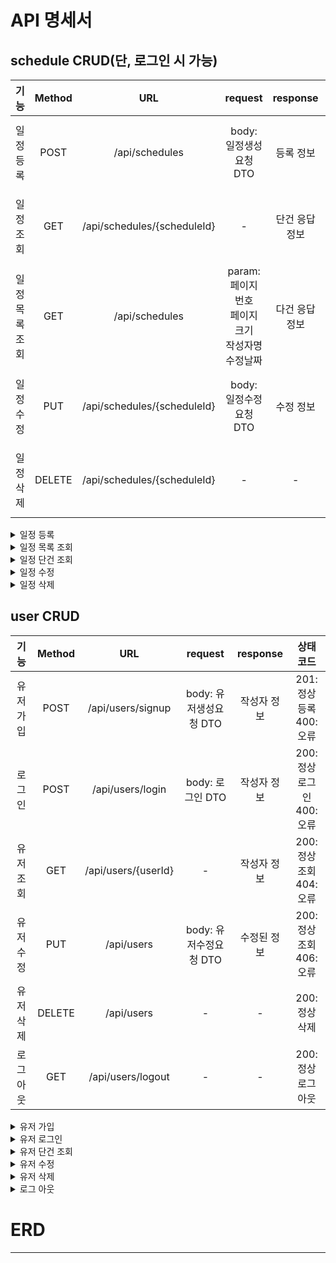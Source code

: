 # API 명세서

## schedule CRUD(단, 로그인 시 가능)
|    기능    | Method |             URL             |                 request                 | response |          상태코드           
|:--------:|:------:|:---------------------------:|:---------------------------------------:|:--------:|:-----------------------:|
|  일정 등록   |  POST  |       /api/schedules        |            body: 일정생성요청 DTO             |  등록 정보   | 201: 정상등록 <br/> 400: 오류 |
|  일정 조회   |  GET   | /api/schedules/{scheduleId} |                    -                    | 단건 응답 정보 |        200: 정상조회 <br/> 404: 오류
| 일정 목록 조회 |  GET   |  /api/schedules  | param: 페이지 번호<br>페이지 크기<br>작성자명<br>수정날짜 | 다건 응답 정보 |        200: 정상조회 <br/> 400: 오류       
|  일정 수정   |  PUT   | /api/schedules/{scheduleId} |            body: 일정수정요청 DTO             |  수정 정보   |        200: 정상수정 <br/> 406: 오류       
|  일정 삭제   | DELETE | /api/schedules/{scheduleId} |                    -                    |    -     |        200: 정상삭제 <br/> 406: 오류       

[//]: # (일정 등록)
<details>
    <summary>일정 등록</summary>
    
- 요청 정보
    <table>
      <tr>
        <td ><b>메소드</b></td>
        <td ><b>요청 URL</b></td>
      </tr>
      <tr>
        <td>POST</td>
        <td >/api/schedules</td>
      </tr>
    </table>
- 예시
  - 요청: POST /api/schedules

  ```json
  {     
        "title" : "일정제목",
        "contents" : "일정내용"
  }
  ```
  - 응답: HTTP/1.1 201 Created

  ```json
  {
        "scheduleId" : 3,
        "title" : "일정제목",
        "contents" : "일정내용",
        "createdAt" : "2024-11-13"
  }
  ```
- 본문 
  - 요청
    <table>
          <tr>
            <td ><b>이름</b></td>
            <td ><b>타입</b></td>
            <td ><b>설명</b></td>
            <td ><b>필수</b></td>
          </tr>
          <tr>
            <td ><b>title</b></td>
            <td ><b>문자열</b></td>
            <td ><b></b></td>
            <td ><b>필수</b></td>
          </tr>
          <tr>
            <td ><b>contents</b></td>
            <td ><b>문자열</b></td>
            <td ><b></b></td>
            <td ><b>필수</b></td>
          </tr>
        </table>   
  - 응답
    <table>
          <tr>
            <td ><b>이름</b></td>
            <td ><b>타입</b></td>
            <td ><b>설명</b></td>
            <td ><b>필수</b></td>
          </tr>
          <tr>
            <td ><b>scheduleId</b></td>
            <td ><b>int</b></td>
            <td ><b></b></td>
            <td ><b>필수</b></td>
          </tr>
          <tr>
            <td ><b>title</b></td>
            <td ><b>문자열</b></td>
            <td ><b></b></td>
            <td ><b>필수</b></td>
          </tr>
          <tr>
            <td ><b>contents</b></td>
            <td ><b>문자열</b></td>
            <td ><b></b></td>
            <td ><b>필수</b></td>
          </tr>
          <tr>
            <td ><b>createdAt</b></td>
            <td ><b>문자열->DATETIME</b></td>
            <td ><b></b></td>
            <td ><b>필수</b></td>
          </tr>
    </table>   
</details>

[//]: # (일정 목록 조회)
<details>
    <summary>일정 목록 조회</summary>

- 요청 정보
    <table>
      <tr>
        <td ><b>메소드</b></td>
        <td ><b>요청 URL</b></td>
      </tr>
      <tr>
        <td>GET</td>
        <td >/api/schedules?pageNumber=XX&pageSize=XX&&writer=XX&date=XX</td>
      </tr>
    </table>
- 예시
  - 요청: GET /api/schedules?pageNumber=1&pageSize=2

  - 응답: HTTP/1.1 200 OK

  ```json
  "schedules" : [
    {
        "title" : "일정제목1",
        "contents" : "일정내용1" 
        "totalComments" : 5,
        "createdAt" : "2024-10-31",
        "modifiedAt" : "2024-11-14",
        "username" : "홍길동"
  },
  {
        "title" : "일정제목2",
        "contents" : "일정내용2" 
        "totalComments" : 3,
        "createdAt" : "2024-10-31",
        "modifiedAt" : "2024-11-13",
        "username" : "홍길동"
  }]
  
  ```
- 본문
  - 요청 x
    
  - 응답
    <table>
          <tr>
            <td ><b>이름</b></td>
            <td ><b>타입</b></td>
            <td ><b>설명</b></td>
            <td ><b>필수</b></td>
          </tr>
          <tr>
            <td ><b>title</b></td>
            <td ><b>문자열</b></td>
            <td ><b></b></td>
            <td ><b>필수</b></td>
          </tr>
          <tr>
            <td ><b>contents</b></td>
            <td ><b>문자열</b></td>
            <td ><b></b></td>
            <td ><b>필수</b></td>
          </tr>
          <tr>
            <td ><b>totalComments</b></td>
            <td ><b>int</b></td>
            <td ><b></b></td>
            <td ><b>필수</b></td>
          </tr>
          <tr>
            <td ><b>createdAt</b></td>
            <td ><b>DATETIME</b></td>
            <td ><b></b></td>
            <td ><b>필수</b></td>
          </tr>
          <tr>
            <td ><b>modifiedAt</b></td>
            <td ><b>DATETIME</b></td>
            <td ><b></b></td>
            <td ><b>필수</b></td>
          </tr>
          <tr>
            <td ><b>username</b></td>
            <td ><b>문자열</b></td>
            <td ><b></b></td>
            <td ><b>필수</b></td>
          </tr>
    </table> 
</details>

[//]: # (일정 단건 조회)
<details>
    <summary>일정 단건 조회</summary>

- 요청 정보
    <table>
      <tr>
        <td ><b>메소드</b></td>
        <td ><b>요청 URL</b></td>
      </tr>
      <tr>
        <td>GET</td>
        <td >/api/schedules/{scheduleId}</td>
      </tr>
    </table>
- 예시
    - 요청: GET /api/schedules/2

    - 응답: HTTP/1.1 200 OK
  ```json
  {
        "title" : "일정제목2",
        "contents" : "일정내용2" 
        "totalComments" : 3,
        "createdAt" : "2024-10-31",
        "modifiedAt" : "2024-11-13",
        "username" : "홍길동"
  }
  
  ```
- 본문
  - 요청 x

  - 응답
    <table>
          <tr>
            <td ><b>이름</b></td>
            <td ><b>타입</b></td>
            <td ><b>설명</b></td>
            <td ><b>필수</b></td>
          </tr>
          <tr>
            <td ><b>title</b></td>
            <td ><b>문자열</b></td>
            <td ><b></b></td>
            <td ><b>필수</b></td>
          </tr>
          <tr>
            <td ><b>contents</b></td>
            <td ><b>문자열</b></td>
            <td ><b></b></td>
            <td ><b>필수</b></td>
          </tr>
          <tr>
            <td ><b>totalComments</b></td>
            <td ><b>int</b></td>
            <td ><b></b></td>
            <td ><b>필수</b></td>
          </tr>
          <tr>
            <td ><b>createdAt</b></td>
            <td ><b>DATETIME</b></td>
            <td ><b></b></td>
            <td ><b>필수</b></td>
          </tr>
          <tr>
            <td ><b>modifiedAt</b></td>
            <td ><b>DATETIME</b></td>
            <td ><b></b></td>
            <td ><b>필수</b></td>
          </tr>
          <tr>
            <td ><b>username</b></td>
            <td ><b>문자열</b></td>
            <td ><b></b></td>
            <td ><b>필수</b></td>
          </tr>
    </table> 
</details>

[//]: # (일정 수정)
<details>
    <summary>일정 수정</summary>

- 요청 정보
    <table>
      <tr>
        <td ><b>메소드</b></td>
        <td ><b>요청 URL</b></td>
      </tr>
      <tr>
        <td>PUT</td>
        <td>/api/schedules/{scheduleId}</td>
      </tr>
    </table>
  
- 예시
    - 요청: PUT /api/schedules/{scheduleId}
  ```json
  {
        "scheduleId" : 2,
        "title" : "수정된 일정 제목2",
        "contents" : "수정된 일정 내용2"
  }
  ```
    - 응답: HTTP/1.1 200 OK
  ```json
  {
        "scheduleId" : 2,
        "title" : "수정된 일정 제목2",
        "contents" : "수정된 일정 내용2"
        "modifiedAt" : "2024-11-15"
  }
  ```
- 본문
  - 요청 
    <table>
          <tr>
            <td ><b>이름</b></td>
            <td ><b>타입</b></td>
            <td ><b>설명</b></td>
            <td ><b>필수</b></td>
          </tr>
          <tr>
            <td ><b>scheduleId</b></td>
            <td ><b>int</b></td>
            <td ><b></b></td>
            <td ><b>필수</b></td>
          </tr>
          <tr>
            <td ><b>title</b></td>
            <td ><b>문자열</b></td>
            <td ><b></b></td>
            <td ><b>필수</b></td>
          </tr>
          <tr>
            <td ><b>contents</b></td>
            <td ><b>문자열</b></td>
            <td ><b></b></td>
            <td ><b>필수</b></td>
          </tr>
    </table> 
  - 응답
    <table>
          <tr>
            <td ><b>이름</b></td>
            <td ><b>타입</b></td>
            <td ><b>설명</b></td>
            <td ><b>필수</b></td>
          </tr>
          <tr>
            <td ><b>scheduleId</b></td>
            <td ><b>int</b></td>
            <td ><b></b></td>
            <td ><b>필수</b></td>
          </tr>
          <tr>
            <td ><b>title</b></td>
            <td ><b>문자열</b></td>
            <td ><b></b></td>
            <td ><b>필수</b></td>
          </tr>
          <tr>
            <td ><b>contents</b></td>
            <td ><b>문자열</b></td>
            <td ><b></b></td>
            <td ><b>필수</b></td>
          </tr>    
          <tr>
            <td ><b>modifiedAt</b></td>
            <td ><b>DATETIME</b></td>
            <td ><b></b></td>
            <td ><b>필수</b></td>
          </tr>
    </table> 
</details>

[//]: # (일정 삭제)
<details>
    <summary>일정 삭제</summary>

- 요청 정보
    <table>
      <tr>
        <td ><b>메소드</b></td>
        <td ><b>요청 URL</b></td>
      </tr>
      <tr>
        <td>DELETE</td>
        <td>/api/schedules/{scheduleId}</td>
      </tr>
    </table>

- 예시
    - 요청: DELETE /api/schedules/13

    - 응답: HTTP/1.1 200 OK
</details>

## user CRUD
|  기능   | Method |         URL         |     request      | response |           상태코드           
|:-----:|:------:|:-------------------:|:----------------:|:--------:|:------------------------:|
| 유저 가입 |  POST  |  /api/users/signup  | body: 유저생성요청 DTO |  작성자 정보  | 201: 정상등록 <br/> 400: 오류  |
|  로그인  |  POST  |  /api/users/login   |  body: 로그인 DTO   |  작성자 정보  | 200: 정상로그인 <br/> 400: 오류 |
| 유저 조회 |  GET   | /api/users/{userId} |        -         |  작성자 정보  | 200: 정상조회 <br/> 404: 오류  
| 유저 수정 |  PUT   |     /api/users      | body: 유저수정요청 DTO |  수정된 정보  | 200: 정상조회 <br/> 406: 오류  
| 유저 삭제 | DELETE |     /api/users      |        -         |    -     |     200: 정상삭제 <br/>      
| 로그 아웃 | GET |  /api/users/logout  |        -         | - |       200: 정상 로그아웃       |
[//]: # (작성자 등록)
<details>
    <summary>유저 가입</summary>

- 요청 정보
    <table>
      <tr>
        <td ><b>메소드</b></td>
        <td ><b>요청 URL</b></td>
      </tr>
      <tr>
        <td>POST</td>
        <td >/api/users/signup</td>
      </tr>
    </table>
- 예시
    - 요청: POST /api/users/signup

  ```json
  {     
        "email" : "a@b.com",
        "username" : "홍길동",
        "password" : "1234"
  }
  ```
    - 응답: HTTP/1.1 201 Created

  ```json
  {
        "userId" : 1,
        "email" : "a@b.com",
        "username" : "홍길동",
        "createdAt" : "2024-11-15"
  }
  ```
- 본문
  - 요청
    <table>
          <tr>
            <td ><b>이름</b></td>
            <td ><b>타입</b></td>
            <td ><b>설명</b></td>
            <td ><b>필수</b></td>
          </tr>
          <tr>
            <td ><b>email</b></td>
            <td ><b>문자열</b></td>
            <td ><b></b></td>
            <td ><b>필수</b></td>
          </tr>
          <tr>
            <td ><b>username</b></td>
            <td ><b>문자열</b></td>
            <td ><b></b></td>
            <td ><b>필수</b></td>
          </tr>
          <tr>
            <td ><b>password</b></td>
            <td ><b>문자열</b></td>
            <td ><b></b></td>
            <td ><b>필수</b></td>
          </tr>    
    </table>  
  - 응답
    <table>
          <tr>
            <td ><b>이름</b></td>
            <td ><b>타입</b></td>
            <td ><b>설명</b></td>
            <td ><b>필수</b></td>
          </tr>
          <tr>
            <td ><b>userId</b></td>
            <td ><b>int</b></td>
            <td ><b></b></td>
            <td ><b>필수</b></td>
          </tr>
          <tr>
            <td ><b>email</b></td>
            <td ><b>문자열</b></td>
            <td ><b></b></td>
            <td ><b>필수</b></td>
          </tr>
          <tr>
            <td ><b>username</b></td>
            <td ><b>문자열</b></td>
            <td ><b></b></td>
            <td ><b>필수</b></td>
          </tr>
          <tr>
            <td ><b>createdAt</b></td>
            <td ><b>DATETIME</b></td>
            <td ><b></b></td>
            <td ><b>필수</b></td>
          </tr>
    </table>  
</details>

<details>
    <summary>유저 로그인</summary>

- 요청 정보
    <table>
      <tr>
        <td ><b>메소드</b></td>
        <td ><b>요청 URL</b></td>
      </tr>
      <tr>
        <td>POST</td>
        <td >/api/users/login</td>
      </tr>
    </table>
- 예시
  - 요청: POST /api/users/login

  ```json
  {     
        "email" : "a@b.com",
        "password" : "1234"
  }
  ```
  - 응답: HTTP/1.1 200 OK

- 본문
  - 요청
    <table>
          <tr>
            <td ><b>이름</b></td>
            <td ><b>타입</b></td>
            <td ><b>설명</b></td>
            <td ><b>필수</b></td>
          </tr>
          <tr>
            <td ><b>email</b></td>
            <td ><b>문자열</b></td>
            <td ><b></b></td>
            <td ><b>필수</b></td>
          </tr>
          <tr>
            <td ><b>password</b></td>
            <td ><b>문자열</b></td>
            <td ><b></b></td>
            <td ><b>필수</b></td>
          </tr>    
    </table>  
  - 응답: HTTP/1.1 200 OK
</details>

[//]: # (작성자 단건 조회)
<details>
    <summary>유저 단건 조회</summary>

- 요청 정보
    <table>
      <tr>
        <td ><b>메소드</b></td>
        <td ><b>요청 URL</b></td>
      </tr>
      <tr>
        <td>GET</td>
        <td >/api/users/{userId}</td>
      </tr>
    </table>
- 예시
    - 요청: GET /api/writers/1

    - 응답: HTTP/1.1 200 OK
  
  ```json
  {
        "userId" : 1,
        "email" : "a@b.com",
        "username" : "홍길동"
  }
  ```
- 본문
  - 요청 x
  - 응답
    <table>
          <tr>
            <td ><b>이름</b></td>
            <td ><b>타입</b></td>
            <td ><b>설명</b></td>
            <td ><b>필수</b></td>
          </tr>
          <tr>
            <td ><b>userId</b></td>
            <td ><b>int</b></td>
            <td ><b></b></td>
            <td ><b>필수</b></td>
          </tr>
          <tr>
            <td ><b>email</b></td>
            <td ><b>문자열</b></td>
            <td ><b></b></td>
            <td ><b>필수</b></td>
          </tr>
          <tr>
            <td ><b>username</b></td>
            <td ><b>문자열</b></td>
            <td ><b></b></td>
            <td ><b>필수</b></td>
          </tr>
    </table>  
</details>

[//]: # (일정 수정)
<details>
    <summary>유저 수정</summary>

- 요청 정보
    <table>
      <tr>
        <td ><b>메소드</b></td>
        <td ><b>요청 URL</b></td>
      </tr>
      <tr>
        <td>PUT</td>
        <td>/api/users</td>
      </tr>
    </table>

- 예시
    - 요청: PUT /api/users
  ```json
  {
        "email": "b@c.com", -> 수정된 이메일
        "username" : "김길동" -> 수정된 이름
  }
  ```
    - 응답: HTTP/1.1 200 OK
  ```json
  {
        "userId" : 1,
        "email": "b@c.com",
        "username" : "아무개1",
        "modifiedAt" : "2024-11-15"
  }
  ```
- 본문
  - 요청
    <table>
          <tr>
            <td ><b>이름</b></td>
            <td ><b>타입</b></td>
            <td ><b>설명</b></td>
            <td ><b>필수</b></td>
          </tr>
          <tr>
            <td ><b>email</b></td>
            <td ><b>문자열</b></td>
            <td ><b></b></td>
            <td ><b>필수</b></td>
          </tr>
          <tr>
            <td ><b>username</b></td>
            <td ><b>문자열</b></td>
            <td ><b></b></td>
            <td ><b>필수</b></td>
          </tr>
        </table>   
  - 응답
    <table>
          <tr>
            <td ><b>이름</b></td>
            <td ><b>타입</b></td>
            <td ><b>설명</b></td>
            <td ><b>필수</b></td>
          </tr>
          <tr>
            <td ><b>userId</b></td>
            <td ><b>int</b></td>
            <td ><b></b></td>
            <td ><b>필수</b></td>
          </tr>
          <tr>
            <td ><b>email</b></td>
            <td ><b>문자열</b></td>
            <td ><b></b></td>
            <td ><b>필수</b></td>
          </tr>
          <tr>
            <td ><b>username</b></td>
            <td ><b>문자열</b></td>
            <td ><b></b></td>
            <td ><b>필수</b></td>
          </tr>
          <tr>
            <td ><b>modifiedAt</b></td>
            <td ><b>DATETIME</b></td>
            <td ><b></b></td>
            <td ><b>필수</b></td>
          </tr>
    </table>  
</details>

[//]: # (작성자 삭제)
<details>
    <summary>유저 삭제</summary>

- 요청 정보
    <table>
      <tr>
        <td ><b>메소드</b></td>
        <td ><b>요청 URL</b></td>
      </tr>
      <tr>
        <td>DELETE</td>
        <td>/api/users</td>
      </tr>
    </table>

- 예시
    - 요청: DELETE /api/users
    - 응답: HTTP/1.1 200 OK
</details>


[//]: # (로그 아웃)
<details>
    <summary>로그 아웃</summary>

- 요청 정보
    <table>
      <tr>
        <td ><b>메소드</b></td>
        <td ><b>요청 URL</b></td>
      </tr>
      <tr>
        <td>GET</td>
        <td>/api/users/logout</td>
      </tr>
    </table>

- 예시
  - 요청: GET /api/users
  - 응답: HTTP/1.1 200 OK
</details>

# ERD

---




